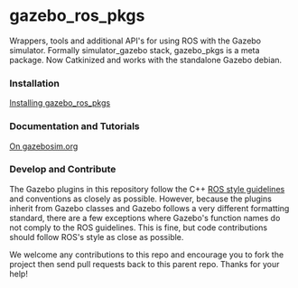 # gazebo_ros_pkgs

Wrappers, tools and additional API's for using ROS with the Gazebo simulator. Formally simulator_gazebo stack, gazebo_pkgs is a meta package. Now Catkinized and works with the standalone Gazebo debian.

### Installation
[Installing gazebo_ros_pkgs](http://gazebosim.org/wiki/Tutorials/1.9/Installing_gazebo_ros_Packages)

### Documentation and Tutorials
[On gazebosim.org](http://gazebosim.org/wiki/Tutorials#ROS_Integration)

### Develop and Contribute

The Gazebo plugins in this repository follow the C++ [ROS style guidelines](http://ros.org/doc/groovy/api/roscpp/html) and conventions as closely as possible. However, because the plugins inherit from Gazebo classes and Gazebo follows a very different formatting standard, there are a few exceptions where Gazebo's function names do not comply to the ROS guidelines. This is fine, but code contributions should follow ROS's style as close as possible.

We welcome any contributions to this repo and encourage you to fork the project then send pull requests back to this parent repo. Thanks for your help!



